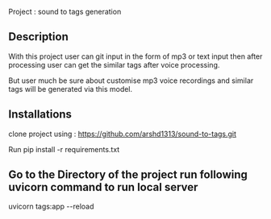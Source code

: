 Project : sound to tags generation


## Description


With this project user can git input in the form of mp3 or text input then after processing user can get the similar tags after voice processing.

But user much be sure about customise mp3 voice recordings and similar tags will be generated via this model.


## Installations

clone project using : https://github.com/arshd1313/sound-to-tags.git

Run pip install -r requirements.txt


## Go to the Directory of the project run following uvicorn command to run local server 

uvicorn tags:app --reload
